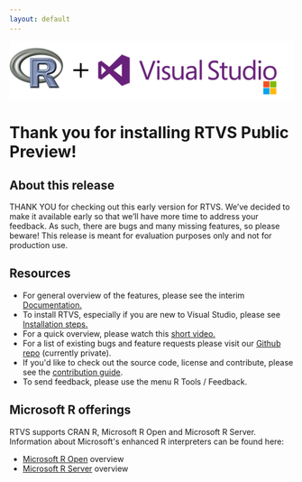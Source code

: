 ```yaml
---
layout: default
---
```

![R and VS](./media/r.plus.vs.png)

# Thank you for installing RTVS Public Preview!

## About this release

THANK YOU for checking out this early version for RTVS. We’ve decided to make it available early so that we’ll have more time to address your feedback. As such, there are bugs and many missing features, so please beware! This release is meant for evaluation purposes only and not for production use.


## Resources

* For general overview of the features, please see the interim [Documentation.](./index.html)
* To install RTVS, especially if you are new to Visual Studio, please see [Installation steps.](./installation.html)
* For a quick overview, please watch this [short video.](https://youtu.be/VEOhaP4x7LE) 
* For a list of existing bugs and feature requests please visit our [Github repo](https://github.com/Microsoft/RTVS/issues) (currently private).
* If you'd like to check out the source code, license and contribute, please see the [contribution guide](https://github.com/Microsoft/RTVS/blob/master/LICENSE).
* To send feedback, please use the menu R Tools / Feedback.

## Microsoft R offerings

RTVS supports CRAN R, Microsoft R Open and Microsoft R Server.  Information about Microsoft's enhanced R interpreters can be found here:

* [Microsoft R Open](https://mran.revolutionanalytics.com/rro/) overview
* [Microsoft R Server](https://www.microsoft.com/en-us/server-cloud/products/r-server/) overview


